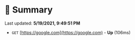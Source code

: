 # 📖 Summary
Last updated: **5/19/2021, 9:49:51 PM**

- `GET` [https://google.com](https://google.com) - **Up** (106ms)
